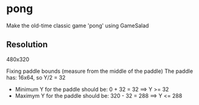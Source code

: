# pong
Make the old-time classic game 'pong' using GameSalad


## Resolution
480x320

Fixing paddle bounds (measure from the middle of the paddle)
The paddle has: 16x64, so Y/2 = 32

* Minimum Y for the paddle should be: 0 + 32 = 32  ==>  Y  >= 32
* Maximym Y for the paddle should be: 320 - 32 = 288  ==> Y <= 288 



